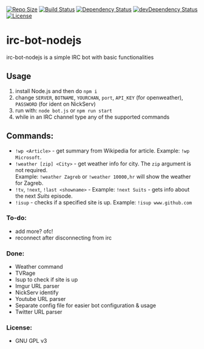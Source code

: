 [![Repo Size](https://reposs.herokuapp.com/?path=precla/irc-bot-nodejs)](https://github.com/precla/irc-bot-nodejs/archive/master.zip)
[![Build Status](https://img.shields.io/travis/precla/irc-bot-nodejs/master.svg)](https://travis-ci.org/precla/irc-bot-nodejs)
[![Dependency Status](https://img.shields.io/david/precla/irc-bot-nodejs.svg)](https://david-dm.org/precla/irc-bot-nodejs#info=dependencies&view=table)
[![devDependency Status](https://img.shields.io/david/dev/precla/irc-bot-nodejs.svg)](https://david-dm.org/precla/irc-bot-nodejs#info=devDependencies&view=table)
[![License](https://img.shields.io/badge/license-GPLv3-blue.svg)](http://opensource.org/licenses/GPL-3.0)

# irc-bot-nodejs

irc-bot-nodejs is a simple IRC bot with basic functionalities

## Usage
1. install Node.js and then do `npm i`
2. change `SERVER`, `BOTNAME`, `YOURCHAN`, `port`, `API_KEY` (for openweather), `PASSWORD` (for ident on NickServ)
3. run with: `node bot.js` or `npm run start`
4. while in an IRC channel type any of the supported commands

## Commands:
- `!wp <Article>` - get summary from Wikipedia for article. Example: `!wp Microsoft`.
- `!weather [zip] <City>` - get weather info for city. The `zip` argument is not required.  
	Example: `!weather Zagreb` or `!weather 10000,hr` will show the weather for Zagreb.
- `!tv`, `!next`, `!last <showname>` - Example: `!next Suits` - gets info about the next *Suits* episode.
- `!isup` - checks if a specified site is up. Example: `!isup www.github.com`

### To-do:
- add more? ofc!
- reconnect after disconnecting from irc

### Done:
- Weather command
- TVRage
- Isup to check if site is up
- Imgur URL parser
- NickServ identify
- Youtube URL parser
- Separate config file for easier bot configuration & usage
- Twitter URL parser

### License:
- GNU GPL v3
